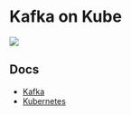 # Kafka on Kube

![](https://upload.wikimedia.org/wikipedia/commons/thumb/b/b4/Kafka.jpg/240px-Kafka.jpg)

## Docs

- [Kafka](https://kafka.apache.org/documentation/)
- [Kubernetes](https://kubernetes.io/ko/docs)
